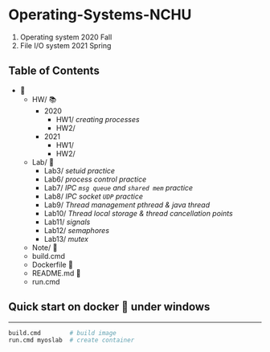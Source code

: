 # Operating-Systems-NCHU

1. Operating system 2020 Fall
2. File I/O system 2021 Spring

## Table of Contents
+ :file_folder:
    + HW/ :books:
      + 2020
        + HW1/ *creating processes*
        + HW2/ 
      + 2021
        + HW1/
        + HW2/
    + Lab/ :microscope:
      + Lab3/ *setuid practice*
      + Lab6/ *process control practice*
      + Lab7/ *IPC `msg queue` and `shared mem` practice*
      + Lab8/ *IPC socket `UDP` practice*
      + Lab9/ *Thread management pthread & java thread*
      + Lab10/ *Thread local storage & thread cancellation points*
      + Lab11/ *signals*
      + Lab12/ *semaphores*
      + Lab13/ *mutex*
    + Note/ :notebook:
    + build.cmd
    + Dockerfile :whale:
    + README.md :book:
    + run.cmd

## Quick start on docker :whale: under windows

---

```sh
build.cmd        # build image
run.cmd myoslab  # create container
```
